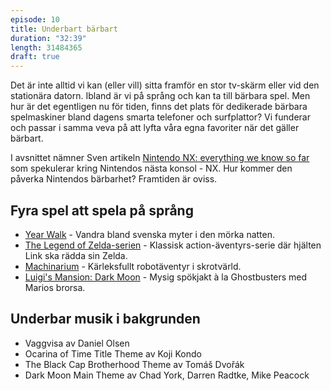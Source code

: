 ```yaml
---
episode: 10
title: Underbart bärbart
duration: "32:39"
length: 31484365
draft: true
---
```


Det är inte alltid vi kan (eller vill) sitta framför en stor tv-skärm eller vid den stationära datorn. Ibland är vi på språng och kan ta till bärbara spel. Men hur är det egentligen nu för tiden, finns det plats för dedikerade bärbara spelmaskiner bland dagens smarta telefoner och surfplattor? Vi funderar och passar i samma veva på att lyfta våra egna favoriter när det gäller bärbart.

I avsnittet nämner Sven artikeln [Nintendo NX: everything we know so far][1] som spekulerar kring Nintendos nästa konsol - NX. Hur kommer den påverka Nintendos bärbarhet? Framtiden är oviss.

## Fyra spel att spela på språng

* [Year Walk][2] - Vandra bland svenska myter i den mörka natten.
* [The Legend of Zelda-serien][3] - Klassisk action-äventyrs-serie där hjälten Link ska rädda sin Zelda.
* [Machinarium][4] - Kärleksfullt robotäventyr i skrotvärld.
* [Luigi's Mansion: Dark Moon][5] - Mysig spökjakt à la Ghostbusters med Marios brorsa.

## Underbar musik i bakgrunden

* Vaggvisa av Daniel Olsen
* Ocarina of Time Title Theme av Koji Kondo
* The Black Cap Brotherhood Theme av Tomáš Dvořák
* Dark Moon Main Theme av Chad York, Darren Radtke, Mike Peacock

[1]: http://www.theverge.com/2016/4/27/11516888/nintendo-nx-new-console-news-date-games
[2]: http://simogo.com/work/year-walk-ios
[3]: http://zelda.com/#threeds
[4]: http://machinarium.net
[5]: http://luigismansion.nintendo.com
